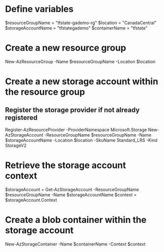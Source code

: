 # Define variables 
$resourceGroupName = "tfstate-gademo-rg" 
$location = "CanadaCentral"
$storageAccountName = "tfstategademo" 
$containerName = "tfstate" 

# Create a new resource group 
New-AzResourceGroup -Name $resourceGroupName -Location $location 

# Create a new storage account within the resource group 
## Register the storage provider if not already registered
Register-AzResourceProvider -ProviderNamespace Microsoft.Storage
New-AzStorageAccount -ResourceGroupName $resourceGroupName  -Name $storageAccountName  -Location $location  -SkuName Standard_LRS  -Kind StorageV2 

# Retrieve the storage account context
 $storageAccount = Get-AzStorageAccount -ResourceGroupName $resourceGroupName -Name $storageAccountName 
$context = $storageAccount.Context 

# Create a blob container within the storage account 
New-AzStorageContainer -Name $containerName -Context $context